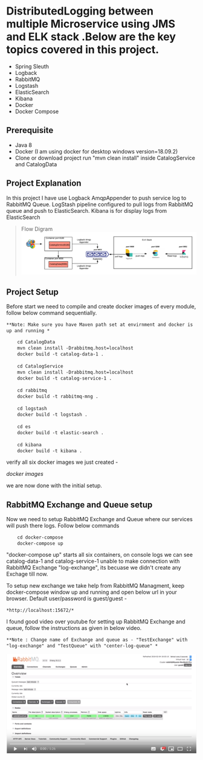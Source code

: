 # DistributedLogging between multiple Microservice using JMS and ELK stack .Below are the key topics covered in this project.

- Spring Sleuth
- Logback
- RabbitMQ
- Logstash
- ElasticSearch
- Kibana
- Docker
- Docker Compose

## Prerequisite

- Java 8
- Docker (I am using docker for desktop windows version=18.09.2)
- Clone or download project run "mvn clean install" inside CatalogService and CatalogData

## Project Explanation

In this project I have use Logback AmqpAppender to push service log to RabbitMQ Queue. LogStash pipeline configured to pull logs from RabbitMQ queue and push to ElasticSearch. Kibana is for display logs from ElasticSearch

> Flow Digram
![Flow diagram](/img/main2.png)

## Project Setup

Before start we need to compile and create docker images of every module, follow below command sequentially.

    **Note: Make sure you have Maven path set at envirnment and docker is up and running *

```
    cd CatalogData
    mvn clean install -Drabbitmq.host=localhost
    docker build -t catalog-data-1 .

    cd CatalogService
    mvn clean install -Drabbitmq.host=localhost
    docker build -t catalog-service-1 .

    cd rabbitmq
    docker build -t rabbitmq-mng .

    cd logstash
    docker build -t logstash .

    cd es
    docker build -t elastic-search .

    cd kibana
    docker build -t kibana .
```

verify all six docker images we just created - 

*docker images*

we are now done with the initial setup.

## RabbitMQ Exchange and Queue setup

Now we need to setup RabbitMQ Exchange and Queue where our services will push there logs. Follow below commands

```
    cd docker-compose
    docker-compose up
```

"docker-compose up" starts all six containers, on console logs we can see catalog-data-1 and catalog-service-1 unable to make connection with RabbitMQ Exchange "log-exchange", its becuase we didn't create any Exchage till now.

To setup new exchange we take help from RabbitMQ Managment, keep docker-compose window up and running and open below url in your browser. Default user/password is guest/guest -  

    *http://localhost:15672/*

I found good video over youtube for setting up RabbitMQ Exchange and queue, follow the instructions as given in below video.

    **Note : Change name of Exchange and queue as - "TestExchange" with "log-exchange" and "TestQueue" with "center-log-queue" *


[![RabbitMQ - Creating Queue, Exchange and Binding and Publishing Message](/img/rabbitmq-setup.png)](https://www.youtube.com/watch?v=OP2MjpYY5Oc "RabbitMQ - Creating Queue, Exchange and Binding and Publishing Message")